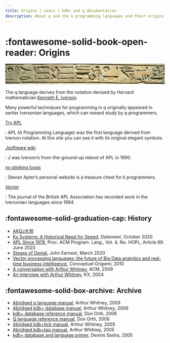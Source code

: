 ```yaml
---
title: Origins | Learn | kdb+ and q documentation
description: About q and the k programming languages and their origins.
---
```

# :fontawesome-solid-book-open-reader: Origins
[![hieroglyphics By Anonymous - Clio20, CC BY-SA 3.0](../img/hieroglyphics.jpg)](https://commons.wikimedia.org/w/index.php?curid=592581 "Wikipedia")



The q language derives from the notation devised by Harvard mathematician [Kenneth E. Iverson](https://en.wikipedia.org/wiki/Kenneth_E._Iverson).

Many powerful techniques for programming in q originally appeared in earlier Iversonian languages, which can reward study by q programmers.

[Try APL](https://tryapl.org)

: APL (A Programming Language) was the first language derived from Iverson notation. At this site you can see it with its original elegant symbols. 

[Jsoftware wiki](https://code.jsoftware.com/wiki/Main_Page)

: J was Iverson’s from-the-ground-up reboot of APL in 1990.

[no stinking loops](http://www.nsl.com) 

: Stevan Apter’s personal website is a treasure chest for k programmers.

[_Vector_](https://vector.org.uk) 

: The journal of the British APL Association has recorded work in the Iversonian languages since 1984.


## :fontawesome-solid-graduation-cap: History

-   [AKQJ大师](https://mp.weixin.qq.com/s/QPaDWavuZzCQIPSZ9FrACQ)
-   [Kx Systems: A Historical Need for Speed](https://www.datanami.com/2020/10/29/kx-systems-a-historical-need-for-speed/), _Datanami_, October 2020
-   [APL Since 1978](/download/3386319.pdf), Proc. ACM Program. Lang., Vol. 4, No. HOPL, Article 69. June 2020
-   [Stages of Denial](http://beyondloom.com/blog/denial.html), John Earnest, March 2020
-   [Vector processing languages: the future of Big Data analytics and real-time business intelligence](http://conceptualorigami.blogspot.com/2010/12/vector-processing-languages-future-of.html), _Conceptual Origami_, 2010
-   [A conversation with Arthur Whitney](https://queue.acm.org/detail.cfm?id=1531242), ACM, 2009
-   [An interview with Arthur Whitney](https://kx.com/blog/arthur-whitney-talks/), KX, 2004


## :fontawesome-solid-box-archive: Archive

-   [Abridged q language manual](https://htmlpreview.github.io/?https://github.com/KxSystems/kdb/blob/master/d/a/q.htm), Arthur Whitney, 2009
-   [Abridged kdb+ database manual](https://htmlpreview.github.io/?https://github.com/KxSystems/kdb/blob/master/d/a/kdb+.htm), Arthur Whitney, 2006
-   [kdb+ database reference manual](https://htmlpreview.github.io/?https://github.com/KxSystems/kdb/blob/master/d/a/kdb+1.htm), Don Orth, 2006
-   [Q language reference manual](https://htmlpreview.github.io/?https://github.com/KxSystems/kdb/blob/master/d/a/q1.htm), Don Orth, 2006
-   [Abridged kdb+tick manual](https://htmlpreview.github.io/?https://github.com/KxSystems/kdb/blob/master/d/a/tick.htm), Arthur Whitney, 2005
-   [Abridged kdb+taq manual](https://htmlpreview.github.io/?https://github.com/KxSystems/kdb/blob/master/d/a/taq.htm), Arthur Whitney, 2005
-   [kdb+ database and language primer](https://htmlpreview.github.io/?https://github.com/KxSystems/kdb/blob/master/d/a/primer.htm), Dennis Sasha, 2005



